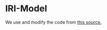 # IRI-Model

We use and modify the code from [this source.](https://medium.com/@aditiajain/analyzing-openstreetmap-road-network-attributes-with-networkx-pyg-and-graph-neural-networks-2f3d7b0f832)
